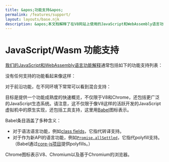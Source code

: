 ```yaml
---
title: &apos;功能支持&apos;
permalink: /features/support/
layout: layouts/base.njk
description: &apos;本文档解释了在V8网站上使用的JavaScript和WebAssembly语言功能支持列表。&apos;
---
```

# JavaScript/Wasm 功能支持

[我们的JavaScript和WebAssembly语言功能解释](/features)通常包括如下的功能支持列表：

<feature-support chrome="71"
                 firefox="65"
                 safari="12"
                 nodejs="12"
                 babel="yes"></feature-support>

没有任何支持的功能看起来像这样：

<feature-support chrome="no"
                 firefox="no"
                 safari="no"
                 nodejs="no"
                 babel="no"></feature-support>

对于前沿功能，在不同环境下常常可以看到混合支持：

<feature-support chrome="partial"
                 firefox="yes"
                 safari="yes"
                 nodejs="no"
                 babel="yes"></feature-support>

目标是提供一个功能成熟度的快速概览，不仅限于V8和Chrome，还包括更广泛的JavaScript生态系统。请注意，这不仅限于像V8这样的活跃开发的JavaScript虚拟机中的原生实现，还包括工具支持，这里用[Babel](https://babeljs.io/)图标表示。

<!--truncate-->
Babel条目涵盖了多种含义：

- 对于语法语言功能，例如[class fields](/features/class-fields)，它指代转译支持。
- 对于作为新API的语言功能，例如[`Promise.allSettled`](/features/promise-combinators#promise.allsettled)，它指代polyfill支持。（Babel通过[core-js项目](https://github.com/zloirock/core-js)提供polyfills。）

Chrome图标表示V8、Chromium以及基于Chromium的浏览器。

